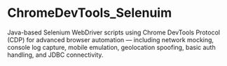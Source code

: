 # ChromeDevTools_Selenuim
Java-based Selenium WebDriver scripts using Chrome DevTools Protocol (CDP) for advanced browser automation — including network mocking, console log capture, mobile emulation, geolocation spoofing, basic auth handling, and JDBC connectivity.
